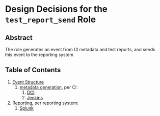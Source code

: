 # Design Decisions for the `test_report_send` Role

## Abstract

The role generates an event from CI metadata and test reports, and sends this event to the reporting system.

## Table of Contents

1. [Event Structure](event.md)
    1. [metadata generation](metadata.md), per CI:
        1. [DCI](dci.md)
        1. [Jenkins](jenkins.md)
1. [Reporting](reporting.md), per reporting system:
    1. [Splunk](splunk.md) 